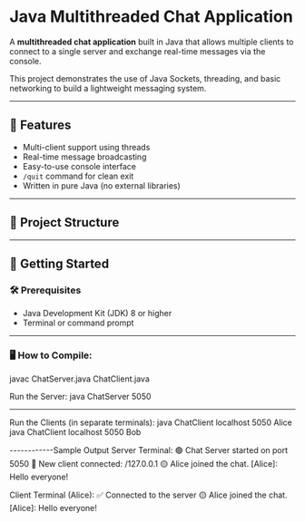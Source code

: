 # Java Multithreaded Chat Application

A **multithreaded chat application** built in Java that allows multiple clients to connect to a single server and exchange real-time messages via the console.

This project demonstrates the use of Java Sockets, threading, and basic networking to build a lightweight messaging system.

---

## 🔧 Features

- Multi-client support using threads
- Real-time message broadcasting
- Easy-to-use console interface
- `/quit` command for clean exit
- Written in pure Java (no external libraries)

---

## 📁 Project Structure

---

## 🚀 Getting Started

### 🛠️ Prerequisites

- Java Development Kit (JDK) 8 or higher
- Terminal or command prompt

---

### 🖥️ How to Compile:
javac ChatServer.java ChatClient.java


 Run the Server:
java ChatServer 5050

-------
Run the Clients (in separate terminals):
java ChatClient localhost 5050 Alice
java ChatClient localhost 5050 Bob


------------Sample Output
Server Terminal:
🟢 Chat Server started on port 5050
🔗 New client connected: /127.0.0.1
🟡 Alice joined the chat.
[Alice]: Hello everyone!


Client Terminal (Alice):
✅ Connected to the server
🟡 Alice joined the chat.
[Alice]: Hello everyone!
